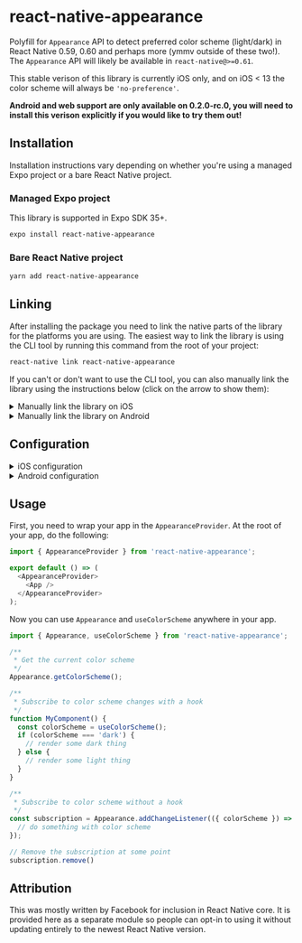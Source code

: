 # react-native-appearance

Polyfill for `Appearance` API to detect preferred color scheme (light/dark) in React Native 0.59, 0.60 and perhaps more (ymmv outside of these two!). The `Appearance` API will likely be available in `react-native@>=0.61`.

This stable verison of this library is currently iOS only, and on iOS < 13 the color scheme will always be `'no-preference'`.

**Android and web support are only available on 0.2.0-rc.0, you will need to install this verison explicitly if you would like to try them out!**

## Installation

Installation instructions vary depending on whether you're using a managed Expo project or a bare React Native project.

### Managed Expo project

This library is supported in Expo SDK 35+.

```sh
expo install react-native-appearance
```

### Bare React Native project

```sh
yarn add react-native-appearance
```

## Linking

After installing the package you need to link the native parts of the library for the platforms you are using. The easiest way to link the library is using the CLI tool by running this command from the root of your project:

```sh
react-native link react-native-appearance
```

If you can't or don't want to use the CLI tool, you can also manually link the library using the instructions below (click on the arrow to show them):

<details>
<summary>Manually link the library on iOS</summary>

Either follow the [instructions in the React Native documentation](https://facebook.github.io/react-native/docs/linking-libraries-ios#manual-linking) to manually link the framework or link using [Cocoapods](https://cocoapods.org) by adding this to your `Podfile`:

```ruby
pod 'react-native-appearance', :path => '../node_modules/react-native-appearance'
```

</details>

<details>
<summary>Manually link the library on Android</summary>

1. Open up `android/app/src/main/java/[...]/MainApplication.java`

- Add `import com.reactlibrary.RNCApperancePackage;` to the imports at the top of the file
- Add `new RNCApperancePackage()` to the list returned by the `getPackages()` method

2. Append the following lines to `android/settings.gradle`:

```
include ':react-native-appearance'
project(':react-native-appearance').projectDir = new File(rootProject.projectDir, '../node_modules/react-native-appearance/android')

```

3. Insert the following lines inside the dependencies block in `android/app/build.gradle`:

```
implementation project(':react-native-appearance')
```

</details>

## Configuration

<details>
<summary>iOS configuration</summary>

In Expo managed projects, add `ios.userInterfaceStyle` to your `app.json`:

```json
{
  "expo": {
    "ios": {
      "userInterfaceStyle": "automatic"
    }
  }
}
```

In bare React Native apps, you can configure supported styles with the [UIUserInterfaceStyle](https://developer.apple.com/documentation/bundleresources/information_property_list/uiuserinterfacestyle) key in your app `Info.plist`.

</details>

<details>
<summary>Android configuration</summary>

Add the `uiMode` flag in `AndroidManifest.xml`:

```xml
<activity
...
android:configChanges="keyboard|keyboardHidden|orientation|screenSize|uiMode">
```

Implement the `onConfigurationChanged` method in `MainActivity.java`:

```java
import android.content.Intent; // <--- import
import android.content.res.Configuration; // <--- import

public class MainActivity extends ReactActivity {
  ......

  // copy these lines
  @Override
  public void onConfigurationChanged(Configuration newConfig) {
    super.onConfigurationChanged(newConfig);
    Intent intent = new Intent("onConfigurationChanged");
    intent.putExtra("newConfig", newConfig);
    sendBroadcast(intent);
  }

  ......
}
```

</details>

## Usage

First, you need to wrap your app in the `AppearanceProvider`. At the root of your app, do the following:

```js
import { AppearanceProvider } from 'react-native-appearance';

export default () => (
  <AppearanceProvider>
    <App />
  </AppearanceProvider>
);
```

Now you can use `Appearance` and `useColorScheme` anywhere in your app.

```js
import { Appearance, useColorScheme } from 'react-native-appearance';

/**
 * Get the current color scheme
 */
Appearance.getColorScheme();

/**
 * Subscribe to color scheme changes with a hook
 */
function MyComponent() {
  const colorScheme = useColorScheme();
  if (colorScheme === 'dark') {
    // render some dark thing
  } else {
    // render some light thing
  }
}

/**
 * Subscribe to color scheme without a hook
 */
const subscription = Appearance.addChangeListener(({ colorScheme }) => {
  // do something with color scheme
});

// Remove the subscription at some point
subscription.remove()
```

## Attribution

This was mostly written by Facebook for inclusion in React Native core. It is provided here as a separate module so people can opt-in to using it without updating entirely to the newest React Native version.
